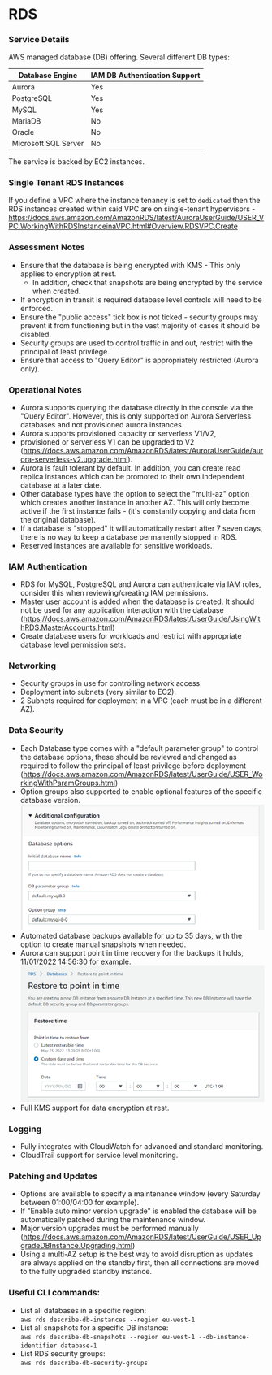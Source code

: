 # RDS

### Service Details

AWS managed database (DB) offering. Several different DB types:


| Database Engine        | IAM DB Authentication Support    |
| ---------------------- | -------------------              |
| Aurora                 | Yes                              |
| PostgreSQL             | Yes                              |
| MySQL                  | Yes                              |
| MariaDB                | No                               |
| Oracle                 | No                               |
| Microsoft SQL Server   | No                               |


The service is backed by EC2 instances.

### Single Tenant RDS Instances

If you define a VPC where the instance tenancy is set to `dedicated` then the RDS instances created within said VPC are on single-tenant hypervisors - https://docs.aws.amazon.com/AmazonRDS/latest/AuroraUserGuide/USER_VPC.WorkingWithRDSInstanceinaVPC.html#Overview.RDSVPC.Create

### Assessment Notes

- Ensure that the database is being encrypted with KMS - This only applies to encryption at rest.
    - In addition, check that snapshots are being encrypted by the service when created.
- If encryption in transit is required database level controls will need to be enforced.    
- Ensure the "public access" tick box is not ticked - security groups may prevent it from functioning but in the vast majority of cases it should be disabled.
- Security groups are used to control traffic in and out, restrict with the principal of least privilege.
- Ensure that access to "Query Editor" is appropriately restricted (Aurora only).


### Operational Notes

- Aurora supports querying the database directly in the console via the "Query Editor". However, this is only supported on Aurora Serverless databases and not provisioned aurora instances. 
- Aurora supports provisioned capacity or serverless V1/V2,
- provisioned or serverless V1 can be upgraded to V2 (https://docs.aws.amazon.com/AmazonRDS/latest/AuroraUserGuide/aurora-serverless-v2.upgrade.html).
- Aurora is fault tolerant by default. In addition, you can create read replica instances which can be promoted to their own independent database at a later date.
- Other database types have the option to select the "multi-az" option which creates another instance in another AZ. This will only become active if the first instance fails - (it's constantly copying and data from the original database). 
- If a database is "stopped" it will automatically restart after 7 seven days, there is no way to keep a database permanently stopped in RDS.
- Reserved instances are available for sensitive workloads.


### IAM Authentication

- RDS for MySQL, PostgreSQL and Aurora can authenticate via IAM roles, consider this when reviewing/creating IAM permissions.
- Master user account is added when the database is created. It should not be used for any application interaction with the database (https://docs.aws.amazon.com/AmazonRDS/latest/UserGuide/UsingWithRDS.MasterAccounts.html)
- Create database users for workloads and restrict with appropriate database level permission sets.

### Networking

- Security groups in use for controlling network access.
- Deployment into subnets (very similar to EC2).
- 2 Subnets required for deployment in a VPC (each must be in a different AZ).

### Data Security

- Each Database type comes with a "default parameter group" to control the database options, these should be reviewed and changed as required to follow the principal of least privilege before deployment (https://docs.aws.amazon.com/AmazonRDS/latest/UserGuide/USER_WorkingWithParamGroups.html)
- Option groups also supported to enable optional features of the specific database version.
![image](/static/img/rds_parameter_group.png)
- Automated database backups available for up to 35 days, with the option to create manual snapshots when needed.
- Aurora can support point in time recovery for the backups it holds, 11/01/2022 14:56:30 for example.
![image](/static/img/aurora_point_in_time_restore.png)
- Full KMS support for data encryption at rest.

### Logging

- Fully integrates with CloudWatch for advanced and standard monitoring.
- CloudTrail support for service level monitoring.

### Patching and Updates

- Options are available to specify a maintenance window (every Saturday between 01:00/04:00 for example).
- If "Enable auto minor version upgrade" is enabled the database will be automatically patched during the maintenance window.
- Major version upgrades must be performed manually (https://docs.aws.amazon.com/AmazonRDS/latest/UserGuide/USER_UpgradeDBInstance.Upgrading.html)
- Using a multi-AZ setup is the best way to avoid disruption as updates are always applied on the standby first, then all connections are moved to the fully upgraded standby instance.


### Useful CLI commands:

- List all databases in a specific region: \
```aws rds describe-db-instances --region eu-west-1```
- List all snapshots for a specific DB instance: \
```aws rds describe-db-snapshots --region eu-west-1 --db-instance-identifier database-1```
- List RDS security groups: \
```aws rds describe-db-security-groups```